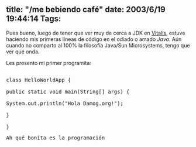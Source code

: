 title: "/me bebiendo café"
date: 2003/6/19 19:44:14
Tags: 
---
Pues bueno, luego de tener que ver muy de cerca a JDK en <a href="http://web.archive.org/web/20030719200405/http://vitalis.com.mx/">Vitalis</a>, estuve haciendo mis primeras líneas de código en el odiado o amado <em>Java</em>. Aún cuando no comparto al 100% la filosofía Java/Sun Microsystems, tengo que ver qué onda.

Les presento mi primer programita:
<pre>

class HelloWorldApp {

public static void main(String[] args) {

System.out.println("Hola Damog.org!");

}

}</pre>
<pre>Ah qué bonita es la programación</pre>
